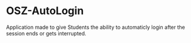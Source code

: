 # OSZ-AutoLogin
Application made to give Students the ability to automaticly login after the session ends or gets interrupted.
